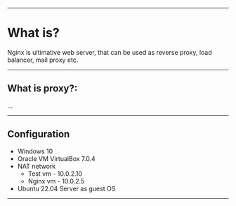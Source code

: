 ***
# What is?

Nginx is ultimative web server, that can be used as reverse proxy, load balancer, mail proxy etc. 
***
## What is proxy?:
...
***
## Configuration
- Windows 10
- Oracle VM VirtualBox 7.0.4
- NAT network
	- Test vm     - 10.0.2.10
	- Nginx vm  - 10.0.2.5
- Ubuntu 22.04 Server as guest OS
***
